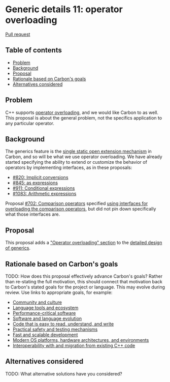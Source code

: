 # Generic details 11: operator overloading

<!--
Part of the Carbon Language project, under the Apache License v2.0 with LLVM
Exceptions. See /LICENSE for license information.
SPDX-License-Identifier: Apache-2.0 WITH LLVM-exception
-->

[Pull request](https://github.com/carbon-language/carbon-lang/pull/1144)

<!-- toc -->

## Table of contents

-   [Problem](#problem)
-   [Background](#background)
-   [Proposal](#proposal)
-   [Rationale based on Carbon's goals](#rationale-based-on-carbons-goals)
-   [Alternatives considered](#alternatives-considered)

<!-- tocstop -->

## Problem

C++ supports
[operator overloading](https://en.wikipedia.org/wiki/Operator_overloading), and
we would like Carbon to as well. This proposal is about the general problem, not
the specifics application to any particular operator.

## Background

The generics feature is the
[single static open extension mechanism](/docs/project/principles/static_open_extension.md)
in Carbon, and so will be what we use operator overloading. We have already
started specifying the ability to extend or customize the behavior of operators
by implementing interfaces, as in these proposals:

-   [#820: Implicit conversions](https://github.com/carbon-language/carbon-lang/pull/820)
-   [#845: as expressions](https://github.com/carbon-language/carbon-lang/pull/845)
-   [#911: Conditional expressions](https://github.com/carbon-language/carbon-lang/pull/911)
-   [#1083: Arithmetic expressions](https://github.com/carbon-language/carbon-lang/pull/1083)

Proposal
[#702: Comparison operators](https://github.com/carbon-language/carbon-lang/pull/702)
specified
[using interfaces for overloading the comparison operators](p0702.md#overloading),
but did not pin down specifically what those interfaces are.

## Proposal

This proposal adds a
["Operator overloading" section](/docs/design/generics/details.md#operator-overloading)
to the [detailed design of generics](/docs/design/generics/details.md).

## Rationale based on Carbon's goals

TODO: How does this proposal effectively advance Carbon's goals? Rather than
re-stating the full motivation, this should connect that motivation back to
Carbon's stated goals for the project or language. This may evolve during
review. Use links to appropriate goals, for example:

-   [Community and culture](/docs/project/goals.md#community-and-culture)
-   [Language tools and ecosystem](/docs/project/goals.md#language-tools-and-ecosystem)
-   [Performance-critical software](/docs/project/goals.md#performance-critical-software)
-   [Software and language evolution](/docs/project/goals.md#software-and-language-evolution)
-   [Code that is easy to read, understand, and write](/docs/project/goals.md#code-that-is-easy-to-read-understand-and-write)
-   [Practical safety and testing mechanisms](/docs/project/goals.md#practical-safety-and-testing-mechanisms)
-   [Fast and scalable development](/docs/project/goals.md#fast-and-scalable-development)
-   [Modern OS platforms, hardware architectures, and environments](/docs/project/goals.md#modern-os-platforms-hardware-architectures-and-environments)
-   [Interoperability with and migration from existing C++ code](/docs/project/goals.md#interoperability-with-and-migration-from-existing-c-code)

## Alternatives considered

TODO: What alternative solutions have you considered?
